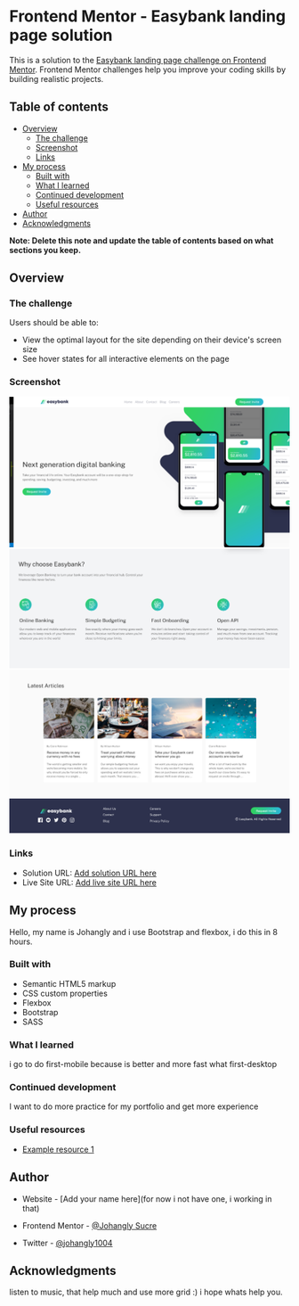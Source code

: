 # Frontend Mentor - Easybank landing page solution

This is a solution to the [Easybank landing page challenge on Frontend Mentor](https://www.frontendmentor.io/challenges/easybank-landing-page-WaUhkoDN). Frontend Mentor challenges help you improve your coding skills by building realistic projects. 

## Table of contents

- [Overview](#overview)
  - [The challenge](#the-challenge)
  - [Screenshot](#screenshot)
  - [Links](#links)
- [My process](#my-process)
  - [Built with](#built-with)
  - [What I learned](#what-i-learned)
  - [Continued development](#continued-development)
  - [Useful resources](#useful-resources)
- [Author](#author)
- [Acknowledgments](#acknowledgments)

**Note: Delete this note and update the table of contents based on what sections you keep.**

## Overview

### The challenge

Users should be able to:

- View the optimal layout for the site depending on their device's screen size
- See hover states for all interactive elements on the page

### Screenshot

![Section 1# + Navbar](images/Screenshot.png)
![Section 2#](images/Screenshot1.png)
![Section 3#](images/Screenshot2.png)
![Footer](images/Screenshot3.png)

### Links

- Solution URL: [Add solution URL here](https://johangly.github.io/easybank-landing-page-master/)
- Live Site URL: [Add live site URL here](https://johangly.github.io/easybank-landing-page-master/)

## My process
Hello, my name is Johangly and i use Bootstrap and flexbox, i do this in 8 hours.
### Built with

- Semantic HTML5 markup
- CSS custom properties
- Flexbox
- Bootstrap 
- SASS
### What I learned

i go to do first-mobile because is better and more fast what first-desktop
### Continued development


I want to do more practice for my portfolio and get more experience
### Useful resources

- [Example resource 1](https://html-css-js.com/css/generator/box-shadow/)
## Author

- Website - [Add your name here](for now i not have one, i working in that)

- Frontend Mentor - [@Johangly Sucre](https://www.frontendmentor.io/profile/johangly)

- Twitter - [@johangly1004](https://twitter.com/johangly1004)

## Acknowledgments

listen to music, that help much and use more grid :)
i hope whats help you.
